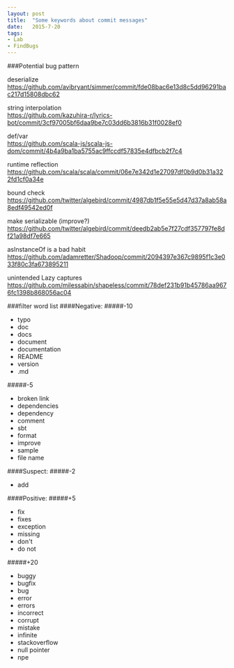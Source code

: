```yaml
---
layout: post
title:  "Some keywords about commit messages"
date:   2015-7-20
tags:
- Lab
- FindBugs
---
```


###Potential bug pattern

deserialize<br>
https://github.com/avibryant/simmer/commit/fde08bac6e13d8c5dd96291bac217d15808dbc62


string interpolation<br>
https://github.com/kazuhira-r/lyrics-bot/commit/3cf97005bf6daa9be7c03dd6b3816b31f0028ef0


def/var<br>
https://github.com/scala-js/scala-js-dom/commit/4b4a9ba1ba5755ac9ffccdf57835e4dfbcb2f7c4


runtime reflection <br>
https://github.com/scala/scala/commit/06e7e342d1e27097df0b9d0b31a322fd1cf0a34e


bound check<br>
https://github.com/twitter/algebird/commit/4987db1f5e55e5d47d37a8ab58a8edf49542ed0f


make serializable (improve?)<br>
https://github.com/twitter/algebird/commit/deedb2ab5e7f27cdf357797fe8df21a98df7e665


asInstanceOf is a bad habit<br>
https://github.com/adamretter/Shadoop/commit/2094397e367c9895f1c3e033f80c3fa673895211


unintended Lazy captures<br>
https://github.com/milessabin/shapeless/commit/78def231b91b45786aa9676fc1398b868056ac04



###filter word list
####Negative: 
#####-10
* typo 
* doc
* docs
* document 
* documentation 
* README 
* version 
* .md

#####-5
* broken link
* dependencies
* dependency
* comment
* sbt
* format
* improve
* sample
* file name

####Suspect:
#####-2
* add
	

####Positive: 
#####+5
* fix
* fixes
* exception
* missing
* don't
* do not

#####+20
* buggy
* bugfix
* bug
* error
* errors
* incorrect
* corrupt
* mistake
* infinite
* stackoverflow
* null pointer
* npe





	